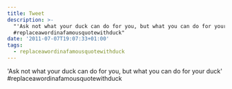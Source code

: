```yaml
---
title: Tweet
description: >-
  "'Ask not what your duck can do for you, but what you can do for your duck' 
  #replaceawordinafamousquotewithduck"
date: '2011-07-07T19:07:33+01:00'
tags:
  - replaceawordinafamousquotewithduck
---
```

'Ask not what your duck can do for you, but what you can do for your duck'  #replaceawordinafamousquotewithduck
